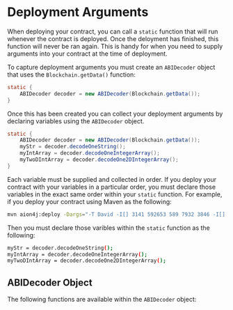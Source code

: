 # Deployment Arguments

When deploying your contract, you can call a `static` function that will run whenever the contract is deployed. Once the deloyment has finished, this function will never be ran again. This is handy for when you need to supply arguments into your contract at the time of deployment.

To capture deployment arguments you must create an `ABIDecoder` object that uses the `Blockchain.getData()` function:

```java
static {
    ABIDecoder decoder = new ABIDecoder(Blockchain.getData());
}
```

Once this has been created you can collect your deployment arguments by declaring variables using the `ABIDecoder` object.

```java
static {
    ABIDecoder decoder = new ABIDecoder(Blockchain.getData());
    myStr = decoder.decodeOneString();
    myIntArray = decoder.decodeOneIntegerArray();
    myTwoDIntArray = decoder.decodeOne2DIntegerArray();
}
```

Each variable must be supplied and collected in order. If you deploy your contract with your variables in a particular order, you must declare those variables in the exact same order within your `static` function. For example, if you deploy your contract using Maven as the following:

```bash
mvn aion4j:deploy -Dargs="-T David -I[] 3141 592653 589 7932 3846 -I[][] 1,2,3 4,5,6"
```

Then you must declare those varibles within the `static` function as the following:

```bash
myStr = decoder.decodeOneString();
myIntArray = decoder.decodeOneIntegerArray();
myTwoDIntArray = decoder.decodeOne2DIntegerArray();
```

## ABIDecoder Object

The following functions are available within the `ABIDecoder` object:

<!-- TODO: find out what is contained within the decoder object. -->